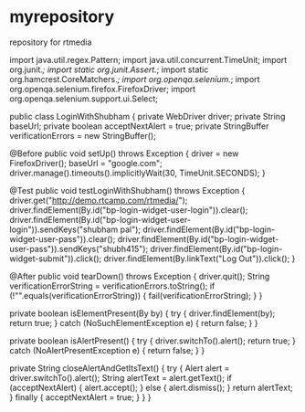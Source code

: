 # myrepository
repository for rtmedia

import java.util.regex.Pattern;
import java.util.concurrent.TimeUnit;
import org.junit.*;
import static org.junit.Assert.*;
import static org.hamcrest.CoreMatchers.*;
import org.openqa.selenium.*;
import org.openqa.selenium.firefox.FirefoxDriver;
import org.openqa.selenium.support.ui.Select;

public class LoginWithShubham {
  private WebDriver driver;
  private String baseUrl;
  private boolean acceptNextAlert = true;
  private StringBuffer verificationErrors = new StringBuffer();

  @Before
  public void setUp() throws Exception {
    driver = new FirefoxDriver();
    baseUrl = "google.com";
    driver.manage().timeouts().implicitlyWait(30, TimeUnit.SECONDS);
  }

  @Test
  public void testLoginWithShubham() throws Exception {
    driver.get("http://demo.rtcamp.com/rtmedia/");
    driver.findElement(By.id("bp-login-widget-user-login")).clear();
    driver.findElement(By.id("bp-login-widget-user-login")).sendKeys("shubham pal");
    driver.findElement(By.id("bp-login-widget-user-pass")).clear();
    driver.findElement(By.id("bp-login-widget-user-pass")).sendKeys("shubh415");
    driver.findElement(By.id("bp-login-widget-submit")).click();
    driver.findElement(By.linkText("Log Out")).click();
  }

  @After
  public void tearDown() throws Exception {
    driver.quit();
    String verificationErrorString = verificationErrors.toString();
    if (!"".equals(verificationErrorString)) {
      fail(verificationErrorString);
    }
  }

  private boolean isElementPresent(By by) {
    try {
      driver.findElement(by);
      return true;
    } catch (NoSuchElementException e) {
      return false;
    }
  }

  private boolean isAlertPresent() {
    try {
      driver.switchTo().alert();
      return true;
    } catch (NoAlertPresentException e) {
      return false;
    }
  }

  private String closeAlertAndGetItsText() {
    try {
      Alert alert = driver.switchTo().alert();
      String alertText = alert.getText();
      if (acceptNextAlert) {
        alert.accept();
      } else {
        alert.dismiss();
      }
      return alertText;
    } finally {
      acceptNextAlert = true;
    }
  }
}
